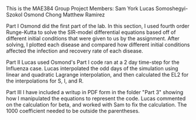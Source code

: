 This is the MAE384 Group Project
Members:
Sam York
Lucas Somoshegyi-Szokol
Osmond Chong
Matthew Ramirez


Part I
Osmond did the first part of the lab. In this section, I used fourth order Runge-Kutta to solve the SIR-model differential equations based off of different initial conditions that were given to us by the assignment. After solving, I plotted each disease and compared how different initial conditions affected the infection and recovery rate of each disease. 

Part II
Lucas used Osmond's Part I code ran at a 2 day time-step for the Influenza case. Lucas interpolated the odd days of the simulation using linear and quadratic Lagrange interpolation, and then calculated the EL2 for 
the interpolations for S, I, and R. 

Part III
I have included a writup in PDF form in the folder "Part 3" showing how I manipulated the equations to represent the code.
Lucas commented on the calculation for beta, and worked with Sam to fix the calculation. The 1000 coefficient needed to be outside the parentheses.
